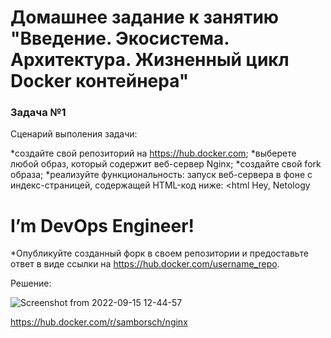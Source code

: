 # Домашнее задание к занятию "Введение. Экосистема. Архитектура. Жизненный цикл Docker контейнера"


### Задача №1

Сценарий выполения задачи:

*создайте свой репозиторий на https://hub.docker.com;
*выберете любой образ, который содержит веб-сервер Nginx;
*создайте свой fork образа;
*реализуйте функциональность: запуск веб-сервера в фоне с индекс-страницей, содержащей HTML-код ниже:
     <html
     <head>
     Hey, Netology
     </head>
     <body>
     <h1>I’m DevOps Engineer!</h1>
     </body>
     </html>
*Опубликуйте созданный форк в своем репозитории и предоставьте ответ в виде ссылки на https://hub.docker.com/username_repo.

Решение:

![Screenshot from 2022-09-15 12-44-57](https://user-images.githubusercontent.com/92155007/190375825-b102dec8-375d-470f-b402-17fe1f080214.png)

https://hub.docker.com/r/samborsch/nginx
